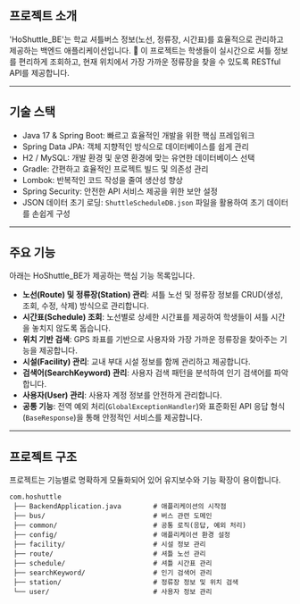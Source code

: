 ## 프로젝트 소개

'HoShuttle\_BE'는 학교 셔틀버스 정보(노선, 정류장, 시간표)를 효율적으로 관리하고 제공하는 백엔드 애플리케이션입니다. 🚌
이 프로젝트는 학생들이 실시간으로 셔틀 정보를 편리하게 조회하고, 현재 위치에서 가장 가까운 정류장을 찾을 수 있도록 RESTful API를 제공합니다.

-----

## 기술 스택

  * Java 17 & Spring Boot: 빠르고 효율적인 개발을 위한 핵심 프레임워크
  * Spring Data JPA: 객체 지향적인 방식으로 데이터베이스를 쉽게 관리
  * H2 / MySQL: 개발 환경 및 운영 환경에 맞는 유연한 데이터베이스 선택
  * Gradle: 간편하고 효율적인 프로젝트 빌드 및 의존성 관리
  * Lombok: 반복적인 코드 작성을 줄여 생산성 향상
  * Spring Security: 안전한 API 서비스 제공을 위한 보안 설정
  * JSON 데이터 초기 로딩: `ShuttleScheduleDB.json` 파일을 활용하여 초기 데이터를 손쉽게 구성

-----

## 주요 기능

아래는 HoShuttle\_BE가 제공하는 핵심 기능 목록입니다.

  * **노선(Route) 및 정류장(Station) 관리**: 셔틀 노선 및 정류장 정보를 CRUD(생성, 조회, 수정, 삭제) 방식으로 관리합니다.
  * **시간표(Schedule) 조회**: 노선별로 상세한 시간표를 제공하여 학생들이 셔틀 시간을 놓치지 않도록 돕습니다.
  * **위치 기반 검색**: GPS 좌표를 기반으로 사용자와 가장 가까운 정류장을 찾아주는 기능을 제공합니다.
  * **시설(Facility) 관리**: 교내 부대 시설 정보를 함께 관리하고 제공합니다.
  * **검색어(SearchKeyword) 관리**: 사용자 검색 패턴을 분석하여 인기 검색어를 파악합니다.
  * **사용자(User) 관리**: 사용자 계정 정보를 안전하게 관리합니다.
  * **공통 기능**: 전역 예외 처리(`GlobalExceptionHandler`)와 표준화된 API 응답 형식(`BaseResponse`)을 통해 안정적인 서비스를 제공합니다.

-----

## 프로젝트 구조

프로젝트는 기능별로 명확하게 모듈화되어 있어 유지보수와 기능 확장이 용이합니다.

```
com.hoshuttle
 ├── BackendApplication.java        # 애플리케이션의 시작점
 ├── bus/                           # 버스 관련 도메인
 ├── common/                        # 공통 로직(응답, 예외 처리)
 ├── config/                        # 애플리케이션 환경 설정
 ├── facility/                      # 시설 정보 관리
 ├── route/                         # 셔틀 노선 관리
 ├── schedule/                      # 셔틀 시간표 관리
 ├── searchKeyword/                 # 인기 검색어 관리
 ├── station/                       # 정류장 정보 및 위치 검색
 └── user/                          # 사용자 정보 관리
```
